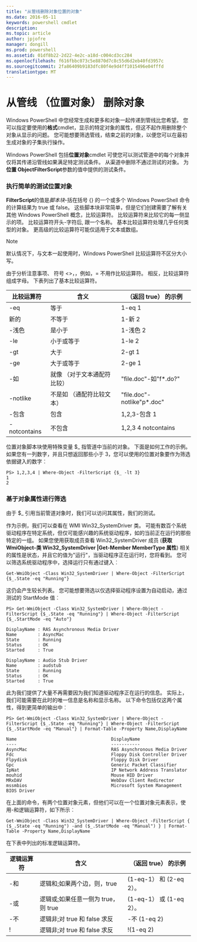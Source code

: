 ```yaml
---
title: "从管线删除对象位置的对象"
ms.date: 2016-05-11
keywords: powershell cmdlet
description: 
ms.topic: article
author: jpjofre
manager: dongill
ms.prod: powershell
ms.assetid: 01df8b22-2d22-4e2c-a18d-c004cd3cc284
ms.openlocfilehash: f616fbbc073c5e8870d7c8c55d6d2eb40fd3957c
ms.sourcegitcommit: 2fa86409b9183dfc80f4e9d4ff1015496e04fffd
translationtype: MT
---
```

# 从管线 （位置对象） 删除对象
Windows PowerShell 中您经常生成和更多和对象一起传递到管线比您希望。 您可以指定要使用的**格式**cmdlet，显示的特定对象的属性，但这不起作用删除整个对象从显示的问题。 您可能想要筛选管线，结束之前的对象，以便您可以在最初生成对象的子集执行操作。

Windows PowerShell 包括**位置对象**cmdlet 可使您可以测试管道中的每个对象并仅将其传递沿管线如果满足特定测试条件。 从渠道中删除不通过测试的对象。 为**位置 ObjectFilterScript**参数的值中提供的测试条件。

### 执行简单的测试位置对象
**FilterScript**的值是*脚本块*-括在括号 {} 的一个或多个 Windows PowerShell 命令的计算结果为 true 或 false。 这些脚本块非常简单，但是它们创建需要了解有关其他 Windows PowerShell 概念，比较运算符。 比较运算符来比较它的每一侧显示的项。 比较运算符开头-字符后, 跟一个名称。 基本比较运算符处理几乎任何类型的对象。 更高级的比较运算符可能仅适用于文本或数组。

> [!NOTE]
> 默认情况下，与文本一起使用时，Windows PowerShell 比较运算符不区分大小写。

由于分析注意事项、 符号 <>，，例如，= 不用作比较运算符。 相反，比较运算符组成字母。 下表列出了基本比较运算符。

|比较运算符|含义|（返回 true） 的示例|
|-----------------------|-----------|--------------------------|
|-eq|等于|1-eq 1|
|新的|不等于|1-新 2|
|-浅色|是小于|1-浅色 2|
|-le|小于或等于|1-le 2|
|-gt|大于|2-gt 1|
|-ge|大于或等于|2-ge 1|
|-如|就像 （对于文本通配符比较）|"file.doc"-如"f\*.do?"|
|-notlike|不是如 （通配符比较文本）|"file.doc"-notlike"p\*.doc"|
|-包含|包含|1,2,3-包含 1|
|-notcontains|不包含|1,2,3 4 notcontains|

位置对象脚本块使用特殊变量 $_ 指管道中当前的对象。 下面是如何工作的示例。 如果您有一列数字，并且只想返回那些小于 3，您可以使用的位置对象要作为筛选依据键入的数字︰

```
PS> 1,2,3,4 | Where-Object -FilterScript {$_ -lt 3}
1
2
```

### 基于对象属性进行筛选
由于 $_ 引用当前管道对象时，我们可以访问其属性，我们的测试。

作为示例，我们可以查看在 WMI Win32_SystemDriver 类。 可能有数百个系统驱动程序在特定系统，但仅可能感兴趣的系统驱动程序，如的当前正在运行的那些特定的一组。 如果您使用获取成员查看 Win32_SystemDriver 成员 (**获取 WmiObject-类 Win32_SystemDriver |Get-Member MemberType 属性**) 相关的属性是状态，并且它的值为"运行"，当驱动程序正在运行时，您将看到。 您可以筛选系统驱动程序中，选择运行只有通过键入︰

```
Get-WmiObject -Class Win32_SystemDriver | Where-Object -FilterScript {$_.State -eq "Running"}
```

这仍会产生较长列表。 您可能想要筛选以仅选择驱动程序设置为自动启动，通过测试的 StartMode 值︰

```
PS> Get-WmiObject -Class Win32_SystemDriver | Where-Object -FilterScript {$_.State -eq "Running"} | Where-Object -FilterScript {$_.StartMode -eq "Auto"}

DisplayName : RAS Asynchronous Media Driver
Name        : AsyncMac
State       : Running
Status      : OK
Started     : True

DisplayName : Audio Stub Driver
Name        : audstub
State       : Running
Status      : OK
Started     : True
```

此为我们提供了大量不再需要因为我们知道驱动程序正在运行的信息。 实际上，我们可能需要在此时的唯一信息是名称和显示名称。 以下命令包括仅这两个属性，得到更简单的输出中︰

```
PS> Get-WmiObject -Class Win32_SystemDriver | Where-Object -FilterScript {$_.State -eq "Running"} | Where-Object -FilterScript {$_.StartMode -eq "Manual"} | Format-Table -Property Name,DisplayName

Name                                    DisplayName
----                                    -----------
AsyncMac                                RAS Asynchronous Media Driver
Fdc                                     Floppy Disk Controller Driver
Flpydisk                                Floppy Disk Driver
Gpc                                     Generic Packet Classifier
IpNat                                   IP Network Address Translator
mouhid                                  Mouse HID Driver
MRxDAV                                  WebDav Client Redirector
mssmbios                                Microsoft System Management BIOS Driver
```

在上面的命令，有两个位置对象元素，但他们可以在一个位置对象元素表示，使用-和逻辑运算符，如下所示︰

```
Get-WmiObject -Class Win32_SystemDriver | Where-Object -FilterScript { ($_.State -eq "Running") -and ($_.StartMode -eq "Manual") } | Format-Table -Property Name,DisplayName
```

在下表中列出的标准逻辑运算符。

|逻辑运算符|含义|（返回 true） 的示例|
|--------------------|-----------|--------------------------|
|-和|逻辑和;如果两个边，则，true|(1-eq-1） 和 (2-eq 2）。|
|-或|逻辑或;如果任意一侧为 true，则 true|(1-eq-1） 或 (1-eq 2）。|
|-不|逻辑非;对 true 和 false 求反|-不 (1-eq 2)|
|\!|逻辑非;对 true 和 false 求反|\!(1-eq 2)|

